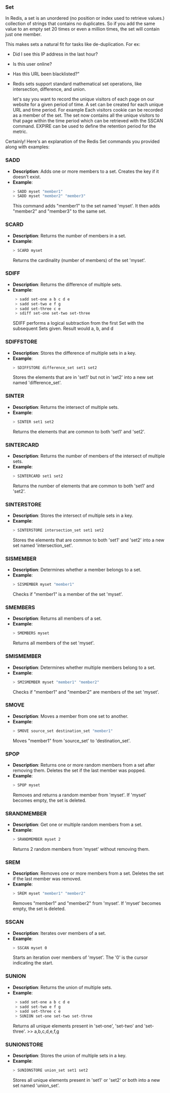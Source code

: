 ### Set
In Redis, a set is an unordered (no position or index used to retrieve values.) collection of strings that contains no duplicates. So if you add the same value to an empty set 20 times or even a million times, the set will contain just one member.

This makes sets a natural fit for tasks like de-duplication. For ex:
* Did I see this IP address in the last hour?
* Is this user online?
* Has this URL been blacklisted?" 
* Redis sets support standard mathematical set operations, like intersection, difference, and union.

  let's say you want to record the unique visitors of each page on our website for a given period of time. A set can be created for each unique URL and time period. For example  Each visitors cookie can be recorded as a member of the set. The set now contains all the unique visitors to that page within the time period which can be retrieved with the SSCAN command. EXPIRE can be used to define the retention period for the metric.

Certainly! Here's an explanation of the Redis Set commands you provided along with examples:

### SADD
- **Description**: Adds one or more members to a set. Creates the key if it doesn't exist.
- **Example**:
  ```bash
  > SADD myset "member1"
  > SADD myset "member2" "member3"
  ```
  This command adds "member1" to the set named 'myset'. It then adds "member2" and "member3" to the same set.

### SCARD
- **Description**: Returns the number of members in a set.
- **Example**:
  ```bash
  > SCARD myset
  ```
  Returns the cardinality (number of members) of the set 'myset'.

### SDIFF
- **Description**: Returns the difference of multiple sets.
- **Example**:
  ```bash
   > sadd set-one a b c d e
   > sadd set-two e f g
   > sadd set-three c e
   > sdiff set-one set-two set-three
  ```
  SDIFF performs a logical subtraction from the first Set with the subsequent Sets given. Result would a, b, and d

### SDIFFSTORE
- **Description**: Stores the difference of multiple sets in a key.
- **Example**:
  ```bash
  > SDIFFSTORE difference_set set1 set2
  ```
  Stores the elements that are in 'set1' but not in 'set2' into a new set named 'difference_set'.

### SINTER
- **Description**: Returns the intersect of multiple sets.
- **Example**:
  ```bash
  > SINTER set1 set2
  ```
  Returns the elements that are common to both 'set1' and 'set2'.

### SINTERCARD
- **Description**: Returns the number of members of the intersect of multiple sets.
- **Example**:
  ```bash
  > SINTERCARD set1 set2
  ```
  Returns the number of elements that are common to both 'set1' and 'set2'.

### SINTERSTORE
- **Description**: Stores the intersect of multiple sets in a key.
- **Example**:
  ```bash
  > SINTERSTORE intersection_set set1 set2
  ```
  Stores the elements that are common to both 'set1' and 'set2' into a new set named 'intersection_set'.

### SISMEMBER
- **Description**: Determines whether a member belongs to a set.
- **Example**:
  ```bash
  > SISMEMBER myset "member1"
  ```
  Checks if "member1" is a member of the set 'myset'.

### SMEMBERS
- **Description**: Returns all members of a set.
- **Example**:
  ```bash
  > SMEMBERS myset
  ```
  Returns all members of the set 'myset'.

### SMISMEMBER
- **Description**: Determines whether multiple members belong to a set.
- **Example**:
  ```bash
  > SMISMEMBER myset "member1" "member2"
  ```
  Checks if "member1" and "member2" are members of the set 'myset'.

### SMOVE
- **Description**: Moves a member from one set to another.
- **Example**:
  ```bash
  > SMOVE source_set destination_set "member1"
  ```
  Moves "member1" from 'source_set' to 'destination_set'.

### SPOP
- **Description**: Returns one or more random members from a set after removing them. Deletes the set if the last member was popped.
- **Example**:
  ```bash
  > SPOP myset
  ```
  Removes and returns a random member from 'myset'. If 'myset' becomes empty, the set is deleted.

### SRANDMEMBER
- **Description**: Get one or multiple random members from a set.
- **Example**:
  ```bash
  > SRANDMEMBER myset 2
  ```
  Returns 2 random members from 'myset' without removing them.

### SREM
- **Description**: Removes one or more members from a set. Deletes the set if the last member was removed.
- **Example**:
  ```bash
  > SREM myset "member1" "member2"
  ```
  Removes "member1" and "member2" from 'myset'. If 'myset' becomes empty, the set is deleted.

### SSCAN
- **Description**: Iterates over members of a set.
- **Example**:
  ```bash
  > SSCAN myset 0
  ```
  Starts an iteration over members of 'myset'. The '0' is the cursor indicating the start.

### SUNION
- **Description**: Returns the union of multiple sets.
- **Example**:
  ```bash
   > sadd set-one a b c d e
   > sadd set-two e f g
   > sadd set-three c e
   > SUNION set-one set-two set-three
  ```
  Returns all unique elements present in 'set-one', 'set-two' and 'set-three'. >> a,b,c,d,e,f,g

### SUNIONSTORE
- **Description**: Stores the union of multiple sets in a key.
- **Example**:
  ```bash
  > SUNIONSTORE union_set set1 set2
  ```
  Stores all unique elements present in 'set1' or 'set2' or both into a new set named 'union_set'.

